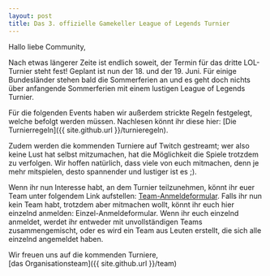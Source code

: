 ```yaml
---
layout: post
title: Das 3. offizielle Gamekeller League of Legends Turnier
---
```


Hallo liebe Community,

Nach etwas längerer Zeite ist endlich soweit, der Termin für das dritte
LOL-Turnier steht fest! Geplant ist nun der 18. und der 19. Juni.
Für einige Bundesländer stehen bald die Sommerferien an und es geht doch nichts über
anfangende Sommerferien mit einem lustigen League of Legends Turnier.

Für die folgenden Events haben wir außerdem strickte Regeln festgelegt,
welche befolgt werden müssen. Nachlesen könnt ihr diese hier: [Die Turnierregeln]({{ site.github.url }}/turnieregeln).

Zudem werden die kommenden Turniere auf Twitch gestreamt; wer also keine
Lust hat selbst mitzumachen, hat die Möglichkeit die Spiele trotzdem zu verfolgen.
Wir hoffen natürlich, dass viele von euch mitmachen, denn je mehr mitspielen,
desto spannender und lustiger ist es ;).

Wenn ihr nun Interesse habt, an dem Turnier teilzunehmen, könnt ihr euer Team
unter folgendem Link aufstellen: [Team-Anmeldeformular](https://docs.google.com/forms/d/1uRIX-SV7Y-2yr3SX5RiRSu6nqrRmsRbCMUG4v96BMpQ/edit?usp=drive_web).
Falls ihr nun kein Team habt, trotzdem aber mitmachen wollt, könnt ihr euch
hier einzelnd anmelden: Einzel-Anmeldeformular.
Wenn ihr euch einzelnd anmeldet, werdet ihr entweder mit unvollständigen Teams zusammengemischt,
oder es wird ein Team aus Leuten erstellt, die sich alle einzelnd angemeldet haben.

Wir freuen uns auf die kommenden Turniere,<br>
[das Organisationsteam]({{ site.github.url }}/team)
